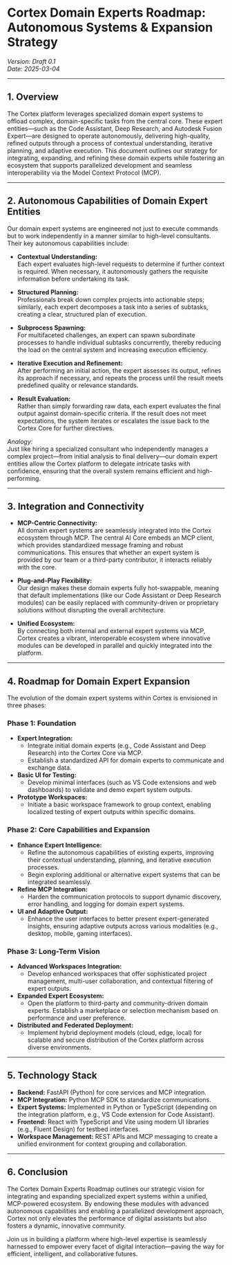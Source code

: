 # Cortex Domain Experts Roadmap: Autonomous Systems & Expansion Strategy

_Version: Draft 0.1_  
_Date: 2025-03-04_

---

## 1. Overview

The Cortex platform leverages specialized domain expert systems to offload complex, domain-specific tasks from the central core. These expert entities—such as the Code Assistant, Deep Research, and Autodesk Fusion Expert—are designed to operate autonomously, delivering high-quality, refined outputs through a process of contextual understanding, iterative planning, and adaptive execution. This document outlines our strategy for integrating, expanding, and refining these domain experts while fostering an ecosystem that supports parallelized development and seamless interoperability via the Model Context Protocol (MCP).

---

## 2. Autonomous Capabilities of Domain Expert Entities

Our domain expert systems are engineered not just to execute commands but to work independently in a manner similar to high-level consultants. Their key autonomous capabilities include:

- **Contextual Understanding:**  
  Each expert evaluates high-level requests to determine if further context is required. When necessary, it autonomously gathers the requisite information before undertaking its task.

- **Structured Planning:**  
  Professionals break down complex projects into actionable steps; similarly, each expert decomposes a task into a series of subtasks, creating a clear, structured plan of execution.

- **Subprocess Spawning:**  
  For multifaceted challenges, an expert can spawn subordinate processes to handle individual subtasks concurrently, thereby reducing the load on the central system and increasing execution efficiency.

- **Iterative Execution and Refinement:**  
  After performing an initial action, the expert assesses its output, refines its approach if necessary, and repeats the process until the result meets predefined quality or relevance standards.

- **Result Evaluation:**  
  Rather than simply forwarding raw data, each expert evaluates the final output against domain-specific criteria. If the result does not meet expectations, the system iterates or escalates the issue back to the Cortex Core for further directives.

_Analogy:_  
Just like hiring a specialized consultant who independently manages a complex project—from initial analysis to final delivery—our domain expert entities allow the Cortex platform to delegate intricate tasks with confidence, ensuring that the overall system remains efficient and high-performing.

---

## 3. Integration and Connectivity

- **MCP-Centric Connectivity:**  
  All domain expert systems are seamlessly integrated into the Cortex ecosystem through MCP. The central AI Core embeds an MCP client, which provides standardized message framing and robust communications. This ensures that whether an expert system is provided by our team or a third-party contributor, it interacts reliably with the core.

- **Plug-and-Play Flexibility:**  
  Our design makes these domain experts fully hot-swappable, meaning that default implementations (like our Code Assistant or Deep Research modules) can be easily replaced with community-driven or proprietary solutions without disrupting the overall architecture.

- **Unified Ecosystem:**  
  By connecting both internal and external expert systems via MCP, Cortex creates a vibrant, interoperable ecosystem where innovative modules can be developed in parallel and quickly integrated into the platform.

---

## 4. Roadmap for Domain Expert Expansion

The evolution of the domain expert systems within Cortex is envisioned in three phases:

### Phase 1: Foundation

- **Expert Integration:**
  - Integrate initial domain experts (e.g., Code Assistant and Deep Research) into the Cortex Core via MCP.
  - Establish a standardized API for domain experts to communicate and exchange data.
- **Basic UI for Testing:**
  - Develop minimal interfaces (such as VS Code extensions and web dashboards) to validate and demo expert system outputs.
- **Prototype Workspaces:**
  - Initiate a basic workspace framework to group context, enabling localized testing of expert outputs within specific domains.

### Phase 2: Core Capabilities and Expansion

- **Enhance Expert Intelligence:**
  - Refine the autonomous capabilities of existing experts, improving their contextual understanding, planning, and iterative execution processes.
  - Begin exploring additional or alternative expert systems that can be integrated seamlessly.
- **Refine MCP Integration:**
  - Harden the communication protocols to support dynamic discovery, error handling, and logging for domain expert systems.
- **UI and Adaptive Output:**
  - Enhance the user interfaces to better present expert-generated insights, ensuring adaptive outputs across various modalities (e.g., desktop, mobile, gaming interfaces).

### Phase 3: Long-Term Vision

- **Advanced Workspaces Integration:**
  - Develop enhanced workspaces that offer sophisticated project management, multi-user collaboration, and contextual filtering of expert outputs.
- **Expanded Expert Ecosystem:**
  - Open the platform to third-party and community-driven domain experts. Establish a marketplace or selection mechanism based on performance and user preference.
- **Distributed and Federated Deployment:**
  - Implement hybrid deployment models (cloud, edge, local) for scalable and secure distribution of the Cortex platform across diverse environments.

---

## 5. Technology Stack

- **Backend:** FastAPI (Python) for core services and MCP integration.
- **MCP Integration:** Python MCP SDK to standardize communications.
- **Expert Systems:** Implemented in Python or TypeScript (depending on the integration platform, e.g., VS Code extension for Code Assistant).
- **Frontend:** React with TypeScript and Vite using modern UI libraries (e.g., Fluent Design) for testbed interfaces.
- **Workspace Management:** REST APIs and MCP messaging to create a unified environment for context grouping and collaboration.

---

## 6. Conclusion

The Cortex Domain Experts Roadmap outlines our strategic vision for integrating and expanding specialized expert systems within a unified, MCP-powered ecosystem. By endowing these modules with advanced autonomous capabilities and enabling a parallelized development approach, Cortex not only elevates the performance of digital assistants but also fosters a dynamic, innovative community.

Join us in building a platform where high-level expertise is seamlessly harnessed to empower every facet of digital interaction—paving the way for efficient, intelligent, and collaborative futures.
